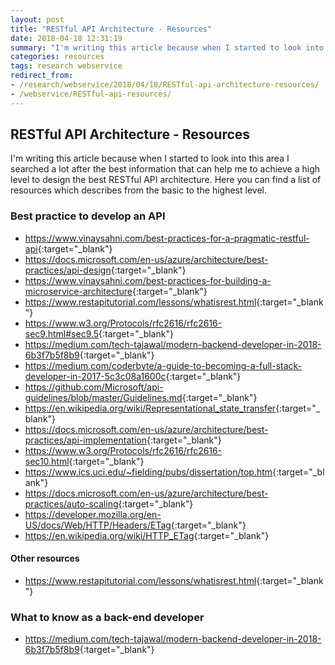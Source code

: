 ```yaml
---
layout: post
title: "RESTful API Architecture - Resources"
date: 2018-04-18 12:31:19
summary: "I'm writing this article because when I started to look into this area I searched a lot after the best information that can help me to achieve a high level to design the best RESTful API architecture."
categories: resources
tags: research webservice
redirect_from: 
- /research/webservice/2018/04/18/RESTful-api-architecture-resources/
- /webservice/RESTful-api-resources/
---
```


## RESTful API Architecture - Resources

I'm writing this article because when I started to look into this area I searched a lot after the best information that can help me to achieve a high level to design the best RESTful API architecture.
Here you can find a list of resources which describes from the basic to the highest level.

### Best practice to develop an API

- <https://www.vinaysahni.com/best-practices-for-a-pragmatic-restful-api>{:target="_blank"}
- <https://docs.microsoft.com/en-us/azure/architecture/best-practices/api-design>{:target="_blank"}
- <https://www.vinaysahni.com/best-practices-for-building-a-microservice-architecture>{:target="_blank"}
- <https://www.restapitutorial.com/lessons/whatisrest.html>{:target="_blank"}
- <https://www.w3.org/Protocols/rfc2616/rfc2616-sec9.html#sec9.5>{:target="_blank"}
- <https://medium.com/tech-tajawal/modern-backend-developer-in-2018-6b3f7b5f8b9>{:target="_blank"}
- <https://medium.com/coderbyte/a-guide-to-becoming-a-full-stack-developer-in-2017-5c3c08a1600c>{:target="_blank"}
- <https://github.com/Microsoft/api-guidelines/blob/master/Guidelines.md>{:target="_blank"}
- <https://en.wikipedia.org/wiki/Representational_state_transfer>{:target="_blank"}
- <https://docs.microsoft.com/en-us/azure/architecture/best-practices/api-implementation>{:target="_blank"}
- <https://www.w3.org/Protocols/rfc2616/rfc2616-sec10.html>{:target="_blank"}
- <https://www.ics.uci.edu/~fielding/pubs/dissertation/top.htm>{:target="_blank"}
- <https://docs.microsoft.com/en-us/azure/architecture/best-practices/auto-scaling>{:target="_blank"}
- <https://developer.mozilla.org/en-US/docs/Web/HTTP/Headers/ETag>{:target="_blank"}
- <https://en.wikipedia.org/wiki/HTTP_ETag>{:target="_blank"}


#### Other resources

- <https://www.restapitutorial.com/lessons/whatisrest.html>{:target="_blank"}

### What to know as a back-end developer

- <https://medium.com/tech-tajawal/modern-backend-developer-in-2018-6b3f7b5f8b9>{:target="_blank"}
